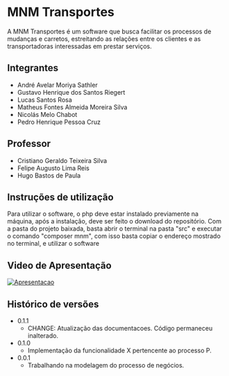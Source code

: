 # MNM Transportes

A MNM Transportes é um software que busca facilitar os processos de mudanças e carretos, estreitando as relações entre os clientes e as transportadoras interessadas em prestar serviços.

## Integrantes

* André Avelar Moriya Sathler
* Gustavo Henrique dos Santos Riegert
* Lucas Santos Rosa
* Matheus Fontes Almeida Moreira Silva
* Nicolás Melo Chabot
* Pedro Henrique Pessoa Cruz


## Professor

* Cristiano Geraldo Teixeira Silva
* Felipe Augusto Lima Reis
* Hugo Bastos de Paula


## Instruções de utilização

Para utilizar o software, o php deve estar instalado previamente na máquina, após a instalação, deve ser feito o download do repositório.
Com a pasta do projeto baixada, basta abrir o terminal na pasta "src" e executar o comando "composer mnm", com isso basta copiar o endereço mostrado no terminal, e utilizar o software

## Video de Apresentação

[![Apresentacao](https://img.youtube.com/vi/5mT8KOndP80/0.jpg)](https://www.youtube.com/watch?v=5mT8KOndP80])

## Histórico de versões

* 0.1.1
    * CHANGE: Atualização das documentacoes. Código permaneceu inalterado.
* 0.1.0
    * Implementação da funcionalidade X pertencente ao processo P.
* 0.0.1
    * Trabalhando na modelagem do processo de negócios.

